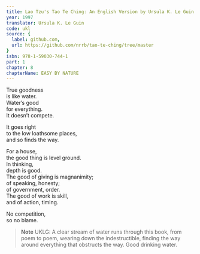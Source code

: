 ```yaml
---
title: Lao Tzu's Tao Te Ching: An English Version by Ursula K. Le Guin
year: 1997
translator: Ursula K. Le Guin
code: ukl
source: {
  label: github.com,
  url: https://github.com/nrrb/tao-te-ching/tree/master
}
isbn: 978-1-59030-744-1
part: 1
chapter: 8
chapterName: EASY BY NATURE
---
```

True goodness  
is like water.  
Water’s good  
for everything.  
It doesn’t compete.  

It goes right  
to the low loathsome places,  
and so finds the way.  

For a house,  
the good thing is level ground.  
In thinking,  
depth is good.  
The good of giving is magnanimity;  
of speaking, honesty;  
of government, order.  
The good of work is skill,  
and of action, timing.  

No competition,  
so no blame.  


> **Note** UKLG: A clear stream of water runs through this book, from poem to poem, wearing down the indestructible, finding the way around everything that obstructs the way. Good drinking water.